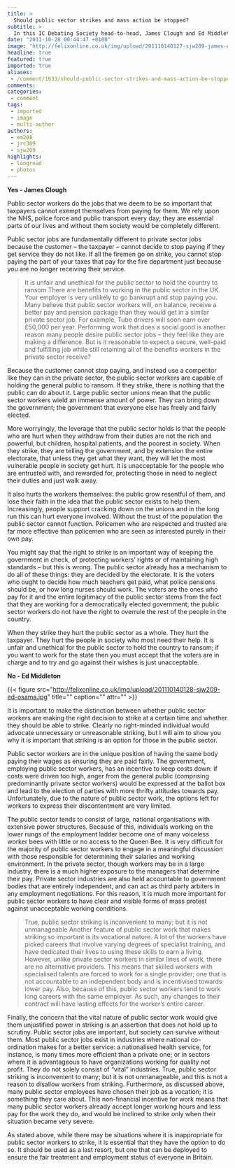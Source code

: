 ```yaml
---
title: >
  Should public sector strikes and mass action be stopped?
subtitle: >
  In this IC Debating Society head-to-head, James Clough and Ed Middleton argue over the implications of mass public sector protest
date: "2011-10-28 00:44:47 +0100"
image: "http://felixonline.co.uk/img/upload/201110140127-sjw209-james-osama.jpg"
headline: true
featured: true
imported: true
aliases:
 - /comment/1633/should-public-sector-strikes-and-mass-action-be-stopped
comments:
categories:
 - comment
tags:
 - imported
 - image
 - multi-author
authors:
 - em208
 - jrc309
 - sjw209
highlights:
 - longread
 - photos
---
```


__Yes - James Clough__

Public sector workers do the jobs that we deem to be so important that taxpayers cannot exempt themselves from paying for them. We rely upon the NHS, police force and public transport every day; they are essential parts of our lives and without them society would be completely different.

Public sector jobs are fundamentally different to private sector jobs because the customer – the taxpayer – cannot decide to stop paying if they get service they do not like. If all the firemen go on strike, you cannot stop paying the part of your taxes that pay for the fire department just because you are no longer receiving their service.
> It is unfair and unethical for the public sector to hold the country to ransom
There are benefits to working in the public sector in the UK. Your employer is very unlikely to go bankrupt and stop paying you. Many believe that public sector workers will, on balance, receive a better pay and pension package than they would get in a similar private sector job. For example, Tube drivers will soon earn over £50,000 per year. Performing work that does a social good is another reason many people desire public sector jobs – they feel like they are making a difference. But is it reasonable to expect a secure, well-paid and fulfilling job while still retaining all of the benefits workers in the private sector receive?

Because the customer cannot stop paying, and instead use a competitor like they can in the private sector, the public sector workers are capable of holding the general public to ransom. If they strike, there is nothing that the public can do about it. Large public sector unions mean that the public sector workers wield an immense amount of power. They can bring down the government; the government that everyone else has freely and fairly elected.

More worryingly, the leverage that the public sector holds is that the people who are hurt when they withdraw from their duties are not the rich and powerful, but children, hospital patients, and the poorest in society. When they strike, they are telling the government, and by extension the entire electorate, that unless they get what they want, they will let the most vulnerable people in society get hurt. It is unacceptable for the people who are entrusted with, and rewarded for, protecting those in need to neglect their duties and just walk away.

It also hurts the workers themselves: the public grow resentful of them, and lose their faith in the idea that the public sector exists to help them. Increasingly, people support cracking down on the unions and in the long run this can hurt everyone involved. Without the trust of the population the public sector cannot function. Policemen who are respected and trusted are far more effective than policemen who are seen as interested purely in their own pay.

You might say that the right to strike is an important way of keeping the government in check, of protecting workers’ rights or of maintaining high standards – but this is wrong. The public sector already has a mechanism to do all of these things: they are decided by the electorate. It is the voters who ought to decide how much teachers get paid, what police pensions should be, or how long nurses should work. The voters are the ones who pay for it and the entire legitimacy of the public sector stems from the fact that they are working for a democratically elected government; the public sector workers do not have the right to overrule the rest of the people in the country.

When they strike they hurt the public sector as a whole. They hurt the taxpayer. They hurt the people in society who most need their help. It is unfair and unethical for the public sector to hold the country to ransom; if you want to work for the state then you must accept that the voters are in charge and to try and go against their wishes is just unacceptable.

__No - Ed Middleton__

{{< figure src="http://felixonline.co.uk/img/upload/201110140128-sjw209-ed-osama.jpg" title="" caption="" attr="" >}}

It is important to make the distinction between whether public sector workers are making the right decision to strike at a certain time and whether they should be able to strike. Clearly no right-minded individual would advocate unnecessary or unreasonable striking, but I will aim to show you why it is important that striking is an option for those in the public sector.

Public sector workers are in the unique position of having the same body paying their wages as ensuring they are paid fairly. The government, employing public sector workers, has an incentive to keep costs down: if costs were driven too high, anger from the general public (comprising predominantly private sector workers) would be expressed at the ballot box and lead to the election of parties with more thrifty attitudes towards pay. Unfortunately, due to the nature of public sector work, the options left for workers to express their discontentment are very limited.

The public sector tends to consist of large, national organisations with extensive power structures. Because of this, individuals working on the lower rungs of the employment ladder become one of many voiceless worker bees with little or no access to the Queen Bee. It is very difficult for the majority of public sector workers to engage in a meaningful discussion with those responsible for determining their salaries and working environment. In the private sector, though workers may be in a large industry, there is a much higher exposure to the managers that determine their pay. Private sector industries are also held accountable to government bodies that are entirely independent, and can act as third party arbiters in any employment negotiations. For this reason, it is much more important for public sector workers to have clear and visible forms of mass protest against unacceptable working conditions.
> True, public sector striking is inconvenient to many; but it is not unmanageable
Another feature of public sector work that makes striking so important is its vocational nature. A lot of the workers have picked careers that involve varying degrees of specialist training, and have dedicated their lives to using these skills to earn a living. However, unlike private sector workers in similar lines of work, there are no alternative providers. This means that skilled workers with specialised talents are forced to work for a single provider; one that is not accountable to an independent body and is incentivised towards lower pay. Also, because of this, public sector workers tend to work long careers with the same employer. As such, any changes to their contract will have lasting effects for the worker’s entire career.

Finally, the concern that the vital nature of public sector work would give them unjustified power in striking is an assertion that does not hold up to scrutiny. Public sector jobs are important, but society can survive without them. Most public sector jobs exist in industries where national co-ordination makes for a better service: a nationalised health service, for instance, is many times more efficient than a private one; or in sectors where it is advantageous to have organizations working for quality not profit. They do not solely consist of “vital” industries. True, public sector striking is inconvenient to many; but it is not unmanageable, and this is not a reason to disallow workers from striking. Furthermore, as discussed above, many public sector employees have chosen their job as a vocation; it is something they care about. This non-financial incentive for work means that many public sector workers already accept longer working hours and less pay for the work they do, and would be inclined to strike only when their situation became very severe.

As stated above, while there may be situations where it is inappropriate for public sector workers to strike, it is essential that they have the option to do so. It should be used as a last resort, but one that can be deployed to ensure the fair treatment and employment status of everyone in Britain.
